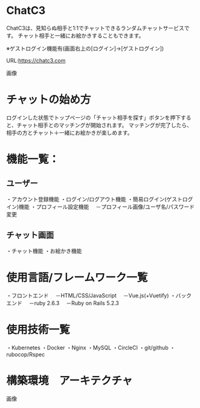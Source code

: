 # ChatC3
ChatC3は、見知らぬ相手と1:1でチャットできるランダムチャットサービスです。
チャット相手と一緒にお絵かきすることもできます。

※ゲストログイン機能有(画面右上の[ログイン]→[ゲストログイン])

URL:https://chatc3.com

画像

# チャットの始め方
ログインした状態でトップページの「チャット相手を探す」ボタンを押下すると、チャット相手とのマッチングが開始されます。
マッチングが完了したら、相手の方とチャット＋一緒にお絵かきが楽しめます。

# 機能一覧：
## ユーザー
・アカウント登録機能
・ログイン/ログアウト機能
・簡易ログイン(ゲストログイン)機能
・プロフィール設定機能
　－プロフィール画像/ユーザ名/パスワード変更

## チャット画面
・チャット機能
・お絵かき機能

# 使用言語/フレームワーク一覧
・フロントエンド
　－HTML/CSS/JavaScript
　－Vue.js(+Vuetify)
・バックエンド
　－ruby 2.6.3
　－Ruby on Rails 5.2.3

# 使用技術一覧
・Kubernetes
・Docker
・Nginx
・MySQL
・CircleCI
・git/github
・rubocop/Rspec

# 構築環境　アーキテクチャ


画像



